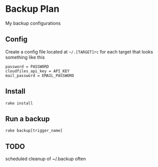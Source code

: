 # Backup Plan #

My backup configurations

## Config ##

Create a config file located at `~/.[TARGET]rc` for each target that looks something like this

    password = PASSWORD
    cloudfiles_api_key = API_KEY
    mail_password = EMAIL_PASSWORD

## Install ##

    rake install

## Run a backup ##

    rake backup[trigger_name]

## TODO ##

scheduled cleanup of ~/.backup often
